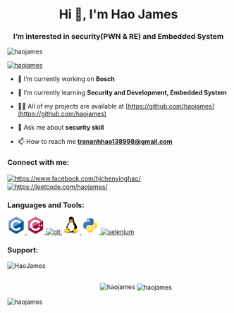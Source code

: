 <h1 align="center">Hi 👋, I'm Hao James</h1>
<h3 align="center">I’m interested in security(PWN & RE) and Embedded System</h3>

<p align="left"> <img src="https://komarev.com/ghpvc/?username=haojames&label=Profile%20views&color=0e75b6&style=flat" alt="haojames" /> </p>

<p align="left"> <a href="https://github.com/ryo-ma/github-profile-trophy"><img src="https://github-profile-trophy.vercel.app/?username=haojames" alt="haojames" /></a> </p>

- 🔭 I’m currently working on **Bosch**

- 🌱 I’m currently learning **Security and Development, Embedded System**

- 👨‍💻 All of my projects are available at [https://github.com/haojames](https://github.com/haojames)

- 💬 Ask me about **security skill**

- 📫 How to reach me **trananhhao138998@gmail.com**

<h3 align="left">Connect with me:</h3>
<p align="left">
<a href="https://www.facebook.com/hjchenyinghao/" target="blank"><img align="center" src="https://raw.githubusercontent.com/rahuldkjain/github-profile-readme-generator/master/src/images/icons/Social/facebook.svg" alt="https://www.facebook.com/hjchenyinghao/" height="30" width="40" /></a>
<a href="https://leetcode.com/haojames/" target="blank"><img align="center" src="https://raw.githubusercontent.com/rahuldkjain/github-profile-readme-generator/master/src/images/icons/Social/leet-code.svg" alt="https://leetcode.com/haojames/" height="30" width="40" /></a>
</p>

<h3 align="left">Languages and Tools:</h3>
<p align="left"> <a href="https://www.cprogramming.com/" target="_blank"> <img src="https://raw.githubusercontent.com/devicons/devicon/master/icons/c/c-original.svg" alt="c" width="40" height="40"/> </a> <a href="https://www.w3schools.com/cpp/" target="_blank"> <img src="https://raw.githubusercontent.com/devicons/devicon/master/icons/cplusplus/cplusplus-original.svg" alt="cplusplus" width="40" height="40"/> </a> <a href="https://git-scm.com/" target="_blank"> <img src="https://www.vectorlogo.zone/logos/git-scm/git-scm-icon.svg" alt="git" width="40" height="40"/> </a> <a href="https://www.linux.org/" target="_blank"> <img src="https://raw.githubusercontent.com/devicons/devicon/master/icons/linux/linux-original.svg" alt="linux" width="40" height="40"/> </a> <a href="https://www.python.org" target="_blank"> <img src="https://raw.githubusercontent.com/devicons/devicon/master/icons/python/python-original.svg" alt="python" width="40" height="40"/> </a> <a href="https://www.selenium.dev" target="_blank"> <img src="https://raw.githubusercontent.com/detain/svg-logos/780f25886640cef088af994181646db2f6b1a3f8/svg/selenium-logo.svg" alt="selenium" width="40" height="40"/> </a> </p>

<h3 align="left">Support:</h3>
<p><a href="https://www.buymeacoffee.com/HaoJames"> <img align="left" src="https://cdn.buymeacoffee.com/buttons/v2/default-yellow.png" height="50" width="210" alt="HaoJames" /></a></p><br><br>

<p><img align="left" src="https://github-readme-stats.vercel.app/api/top-langs?username=haojames&show_icons=true&locale=en&layout=compact" alt="haojames" /></p>

<p>&nbsp;<img align="center" src="https://github-readme-stats.vercel.app/api?username=haojames&show_icons=true&locale=en" alt="haojames" /></p>

<p><img align="center" src="https://github-readme-streak-stats.herokuapp.com/?user=haojames&" alt="haojames" /></p>
